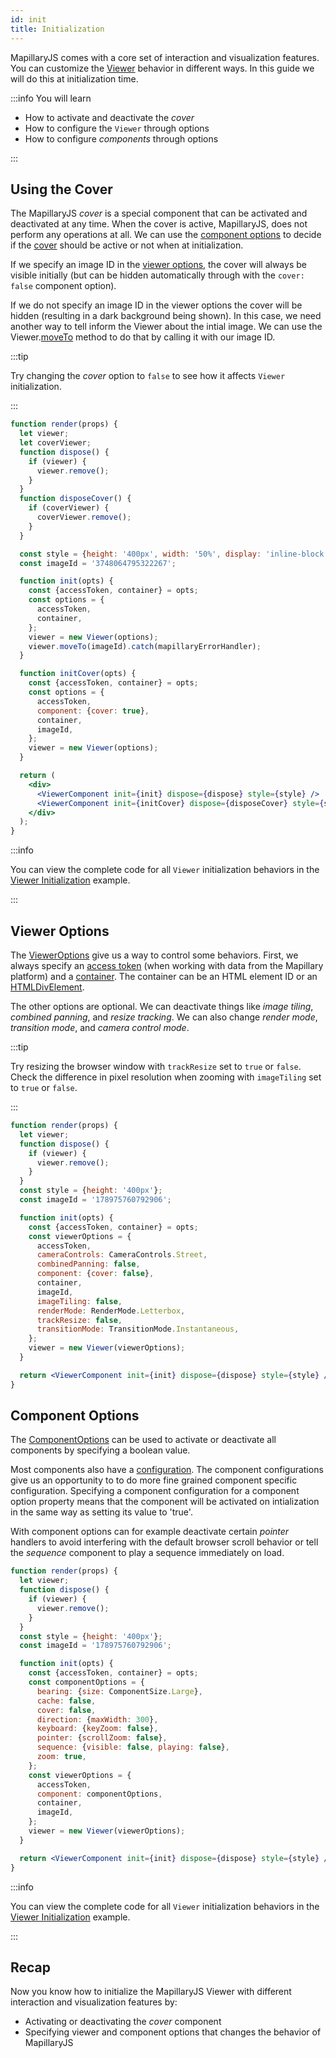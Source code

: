 ```yaml
---
id: init
title: Initialization
---
```


MapillaryJS comes with a core set of interaction and visualization features. You can customize the [Viewer](/api/classes/viewer.viewer-1) behavior in different ways. In this guide we will do this at initialization time.

:::info You will learn

- How to activate and deactivate the _cover_
- How to configure the `Viewer` through options
- How to configure _components_ through options

:::

## Using the Cover

The MapillaryJS _cover_ is a special component that can be activated and deactivated at any time. When the cover is active, MapillaryJS, does not perform any operations at all. We can use the [component options](/api/interfaces/viewer.componentoptions) to decide if the [cover](/api/interfaces/viewer.componentoptions#cover) should be active or not when at initialization.

If we specify an image ID in the [viewer options](/api/interfaces/viewer.vieweroptions#imageid), the cover will always be visible initially (but can be hidden automatically through with the `cover: false` component option).

If we do not specify an image ID in the viewer options the cover will be hidden (resulting in a dark background being shown). In this case, we need another way to tell inform the Viewer about the intial image. We can use the Viewer.[moveTo](/api/classes/viewer.viewer-1/#moveto) method to do that by calling it with our image ID.

:::tip

Try changing the _cover_ option to `false` to see how it affects `Viewer` initialization.

:::

```jsx live
function render(props) {
  let viewer;
  let coverViewer;
  function dispose() {
    if (viewer) {
      viewer.remove();
    }
  }
  function disposeCover() {
    if (coverViewer) {
      coverViewer.remove();
    }
  }

  const style = {height: '400px', width: '50%', display: 'inline-block'};
  const imageId = '3748064795322267';

  function init(opts) {
    const {accessToken, container} = opts;
    const options = {
      accessToken,
      container,
    };
    viewer = new Viewer(options);
    viewer.moveTo(imageId).catch(mapillaryErrorHandler);
  }

  function initCover(opts) {
    const {accessToken, container} = opts;
    const options = {
      accessToken,
      component: {cover: true},
      container,
      imageId,
    };
    viewer = new Viewer(options);
  }

  return (
    <div>
      <ViewerComponent init={init} dispose={dispose} style={style} />
      <ViewerComponent init={initCover} dispose={disposeCover} style={style} />
    </div>
  );
}
```

:::info

You can view the complete code for all `Viewer` initialization behaviors in the [Viewer Initialization](/examples/viewer-initialization) example.

:::

## Viewer Options

The [ViewerOptions](/api/interfaces/viewer.vieweroptions) give us a way to control some behaviors. First, we always specify an [access token](/api/interfaces/viewer.vieweroptions#accesstoken) (when working with data from the Mapillary platform) and a [container](/api/interfaces/viewer.vieweroptions#container). The container can be an HTML element ID or an [HTMLDivElement](https://developer.mozilla.org/en-US/docs/Web/API/HTMLDivElement).

The other options are optional. We can deactivate things like _image tiling_, _combined panning_, and _resize tracking_. We can also change _render mode_, _transition mode_, and _camera control mode_.

:::tip

Try resizing the browser window with `trackResize` set to `true` or `false`. Check the difference in pixel resolution when zooming with `imageTiling` set to `true` or `false`.

:::

```jsx live
function render(props) {
  let viewer;
  function dispose() {
    if (viewer) {
      viewer.remove();
    }
  }
  const style = {height: '400px'};
  const imageId = '178975760792906';

  function init(opts) {
    const {accessToken, container} = opts;
    const viewerOptions = {
      accessToken,
      cameraControls: CameraControls.Street,
      combinedPanning: false,
      component: {cover: false},
      container,
      imageId,
      imageTiling: false,
      renderMode: RenderMode.Letterbox,
      trackResize: false,
      transitionMode: TransitionMode.Instantaneous,
    };
    viewer = new Viewer(viewerOptions);
  }

  return <ViewerComponent init={init} dispose={dispose} style={style} />;
}
```

## Component Options

The [ComponentOptions](/api/interfaces/viewer.componentoptions) can be used to activate or deactivate all components by specifying a boolean value.

Most components also have a [configuration](/api/modules/component#interfaces). The component configurations give us an opportunity to to do more fine grained component specific configuration. Specifying a component configuration for a component option property means that the component will be activated on intialization in the same way as setting its value to 'true'.

With component options can for example deactivate certain _pointer_ handlers to avoid interfering with the default browser scroll behavior or tell the _sequence_ component to play a sequence immediately on load.

```jsx live
function render(props) {
  let viewer;
  function dispose() {
    if (viewer) {
      viewer.remove();
    }
  }
  const style = {height: '400px'};
  const imageId = '178975760792906';

  function init(opts) {
    const {accessToken, container} = opts;
    const componentOptions = {
      bearing: {size: ComponentSize.Large},
      cache: false,
      cover: false,
      direction: {maxWidth: 300},
      keyboard: {keyZoom: false},
      pointer: {scrollZoom: false},
      sequence: {visible: false, playing: false},
      zoom: true,
    };
    const viewerOptions = {
      accessToken,
      component: componentOptions,
      container,
      imageId,
    };
    viewer = new Viewer(viewerOptions);
  }

  return <ViewerComponent init={init} dispose={dispose} style={style} />;
}
```

:::info

You can view the complete code for all `Viewer` initialization behaviors in the [Viewer Initialization](/examples/viewer-initialization) example.

:::

## Recap

Now you know how to initialize the MapillaryJS Viewer with different interaction and visualization features by:

- Activating or deactivating the _cover_ component
- Specifying viewer and component options that changes the behavior of MapillaryJS
